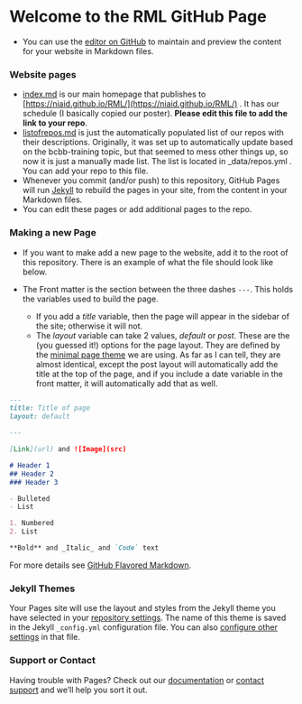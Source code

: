 # Welcome to the RML GitHub Page

- You can use the [editor on GitHub](https://github.com/niaid/RML/edit/master/index.md) to maintain and preview the content for your website in Markdown files.

### Website pages
- [index.md](index.md) is our main homepage that publishes to [https://niaid.github.io/RML/](https://niaid.github.io/RML/) .  It has our schedule (I basically copied our poster).  **Please edit this file to add the link to your repo**.
- [listofrepos.md](listofrepos.md) is just the automatically populated list of our repos with their descriptions.  Originally, it was set up to automatically update based on the bcbb-training topic, but that seemed to mess other things up, so now it is just a manually made list.  The list is located in _data/repos.yml .  You can add your repo to this file.
- Whenever you commit (and/or push) to this repository, GitHub Pages will run [Jekyll](https://jekyllrb.com/) to rebuild the pages in your site, from the content in your Markdown files.
- You can edit these pages or add additional pages to the repo.


### Making a new Page

- If you want to make add a new page to the website, add it to the root of this repository.  There is an example of what the file should look like below.
- The Front matter is the section between the three dashes `---`.  This holds the variables used to build the page.  

  - If you add a *title* variable, then the page will appear in the sidebar of the site; otherwise it will not.
  - The *layout* variable can take 2 values, *default* or *post*.  These are the (you guessed it!) options for the page layout.  They are defined by the [minimal page theme](https://github.com/pages-themes/minimal) we are using. As far as I can tell, they are almost identical, except the post layout will automatically add the title at the top of the page, and if you include a date variable in the front matter, it will automatically add that as well.

```markdown
---
title: Title of page
layout: default

---

[Link](url) and ![Image](src)

# Header 1
## Header 2
### Header 3

- Bulleted
- List

1. Numbered
2. List

**Bold** and _Italic_ and `Code` text


```

For more details see [GitHub Flavored Markdown](https://guides.github.com/features/mastering-markdown/).


### Jekyll Themes

Your Pages site will use the layout and styles from the Jekyll theme you have selected in your [repository settings](https://github.com/niaid/RML/settings). The name of this theme is saved in the Jekyll `_config.yml` configuration file.  You can also [configure other settings](https://jekyllrb.com/docs/configuration/) in that file.


### Support or Contact

Having trouble with Pages? Check out our [documentation](https://help.github.com/categories/github-pages-basics/) or [contact support](https://github.com/contact) and we’ll help you sort it out.